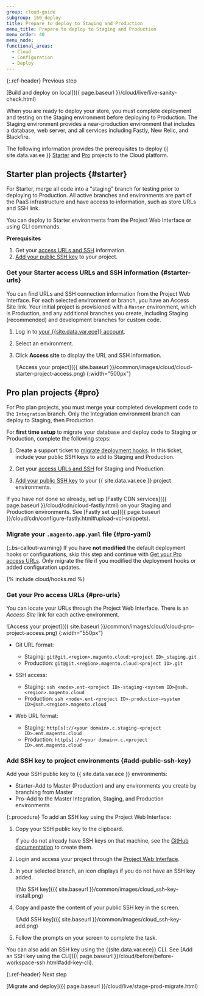 ```yaml
---
group: cloud-guide
subgroup: 160_deploy
title: Prepare to deploy to Staging and Production
menu_title: Prepare to deploy to Staging and Production
menu_order: 40
menu_node:
functional_areas:
  - Cloud
  - Configuration
  - Deploy
---
```


{:.ref-header}
Previous step

[Build and deploy on local]({{ page.baseurl }}/cloud/live/live-sanity-check.html)

When you are ready to deploy your store, you must complete deployment and testing on the Staging environment before deploying to Production. The Staging environment provides a near-production environment that includes a database, web server, and all services including Fastly, New Relic, and Blackfire.

The following information provides the prerequisites to deploy {{ site.data.var.ee }} [Starter](#starter) and [Pro](#pro) projects to the Cloud platform.

## Starter plan projects {#starter}

For Starter, merge all code into a "staging" branch for testing prior to deploying to Production. All active branches and environments are part of the PaaS infrastructure and have access to information, such as store URLs and SSH link.

You can deploy to Starter environments from the Project Web Interface or using CLI commands.

**Prerequisites**

1. Get your [access URLs and SSH](#starter-urls) information.
1. [Add your public SSH key](#add-public-ssh-key) to your project.

### Get your Starter access URLs and SSH information {#starter-urls}

You can find URLs and SSH connection information from the Project Web Interface. For each selected environment or branch, you have an Access Site link. Your initial project is provisioned with a `Master` environment, which is Production, and any additional branches you create, including Staging (recommended) and development branches for custom code.

1. Log in to [your {{site.data.var.ece}} account](https://accounts.magento.cloud).

1. Select an environment.

1. Click **Access site** to display the URL and SSH information.

    ![Access your project]({{ site.baseurl }}/common/images/cloud/cloud-starter-project-access.png)
   {:width="500px"}

## Pro plan projects {#pro}

For Pro plan projects, you must merge your completed development code to the `Integration` branch. Only the Integration environment branch can deploy to Staging, then Production.

For **first time setup** to migrate your database and deploy code to Staging or Production, complete the following steps:

1. Create a support ticket to [migrate deployment hooks](#pro-yaml). In this ticket, include your public SSH keys to add to Staging and Production.

1. Get your [access URLs and SSH](#pro-urls) for Staging and Production.

1. [Add your public SSH key](#add-public-ssh-key) to your {{ site.data.var.ece }} project environments.

If you have not done so already, set up [Fastly CDN services]({{ page.baseurl }}/cloud/cdn/cloud-fastly.html) on your Staging and Production environments. See [Fastly set up]({{ page.baseurl }}/cloud/cdn/configure-fastly.html#upload-vcl-snippets).

### Migrate your `.magento.app.yaml` file {#pro-yaml}

{:.bs-callout-warning}
If you have **not modified** the default deployment hooks or configurations, skip this step and continue with [Get your Pro access URLs](#pro-urls). Only migrate the file if you modified the deployment hooks or added configuration updates.

{% include cloud/hooks.md %}

### Get your Pro access URLs  {#pro-urls}

You can locate your URLs through the Project Web Interface. There is an _Access Site_ link for each active environment.

![Access your project]({{ site.baseurl }}/common/images/cloud/cloud-pro-project-access.png)
 {:width="550px"}

-  Git URL format:

   -  Staging: `git@git.<region>.magento.cloud:<project ID>_staging.git`
   -  Production: `git@git.<region>.magento.cloud:<project ID>.git`

-  SSH access:

   -  Staging: `ssh <node>.ent-<project ID>-staging-<system ID>@ssh.<region>.magento.cloud`
   -  Production: `ssh <node>.ent-<project ID>-production-<system ID>@ssh.<region>.magento.cloud`

-  Web URL format:

   -  Staging: `http[s]://<your domain>.c.staging-<project ID>.ent.magento.cloud`
   -  Production: `http[s]://<your domain>.c.<project ID>.ent.magento.cloud`

### Add SSH key to project environments {#add-public-ssh-key}

Add your SSH public key to {{ site.data.var.ece }} environments:

-  Starter–Add to Master (Production) and any environments you create by branching from Master
-  Pro–Add to the Master Integration, Staging, and Production environments

{:.procedure}
To add an SSH key using the Project Web Interface:

1. Copy your SSH public key to the clipboard.

    If you do not already have SSH keys on that machine, see the [GitHub documentation](https://help.github.com/articles/generating-an-ssh-key) to create them.

1. Login and access your project through the [Project Web Interface](https://accounts.magento.cloud).

1. In your selected branch, an icon displays if you do not have an SSH key added.

    ![No SSH key]({{ site.baseurl }}/common/images/cloud_ssh-key-install.png)

1. Copy and paste the content of your public SSH key in the screen.

    ![Add SSH key]({{ site.baseurl }}/common/images/cloud_ssh-key-add.png)

1. Follow the prompts on your screen to complete the task.

You can also add an SSH key using the {{site.data.var.ece}} CLI. See [Add an SSH key using the CLI]({{ page.baseurl }}/cloud/before/before-workspace-ssh.html#add-key-cli).

{:.ref-header}
Next step

[Migrate and deploy]({{ page.baseurl }}/cloud/live/stage-prod-migrate.html)
